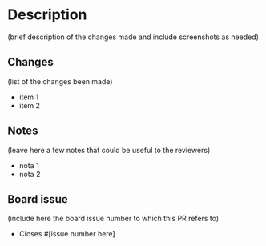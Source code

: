 # Description

(brief description of the changes made and include screenshots as needed)

## Changes

(list of the changes been made)

- item 1
- item 2

## Notes

(leave here a few notes that could be useful to the reviewers)

- nota 1
- nota 2

## Board issue

(include here the board issue number to which this PR refers to)

- Closes #[issue number here]
